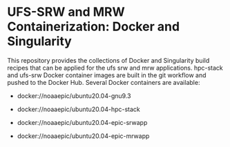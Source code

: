 # UFS-SRW and MRW Containerization: Docker and Singularity

This repository provides the collections of Docker and Singularity build recipes that can be applied for the ufs srw and mrw applications. hpc-stack and ufs-srw Docker container images are built in the git workflow and pushed to the Docker Hub.  Several Docker containers are available:

* docker://noaaepic/ubuntu20.04-gnu9.3

* docker://noaaepic/ubuntu20.04-hpc-stack

* docker://noaaepic/ubuntu20.04-epic-srwapp

* docker://noaaepic/ubuntu20.04-epic-mrwapp
